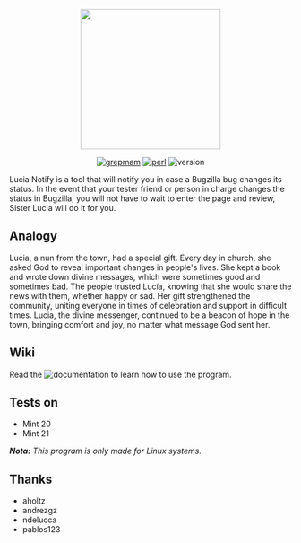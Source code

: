 
<p align="center">
  <img width="250" src="https://i.imgur.com/cbpZzo2.png">
</p>

<div align="center">

  <a href="https://github.com/grepmam">![grepmam](https://img.shields.io/badge/Created%20by-Grepmam-red)</a>
  <a href="https://www.perl.org/">![perl](https://img.shields.io/badge/Written%20in-Perl-green)</a>
  <a>![version](https://img.shields.io/badge/Version-Saga-yellow)</a>

</div>

Lucia Notify is a tool that will notify you in case a Bugzilla bug changes its status. In the event that your tester friend or person in charge changes the status in Bugzilla, you will not have to wait to enter the page and review, Sister Lucia will do it for you.

## Analogy

Lucia, a nun from the town, had a special gift. Every day in church, she asked God to reveal important changes in people's lives. She kept a book and wrote down divine messages, which were sometimes good and sometimes bad.
The people trusted Lucía, knowing that she would share the news with them, whether happy or sad. Her gift strengthened the community, uniting everyone in times of celebration and support in difficult times.
Lucia, the divine messenger, continued to be a beacon of hope in the town, bringing comfort and joy, no matter what message God sent her.

## Wiki

Read the ![documentation](https://github.com/grepmam/Lucia-Notify/wiki) to learn how to use the program.

## Tests on 

* Mint 20
* Mint 21 

***Nota:** This program is only made for Linux systems.*

## Thanks

* aholtz
* andrezgz
* ndelucca
* pablos123
